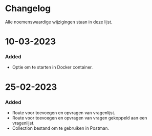 # Changelog

Alle noemenswaardige wijzigingen staan in deze lijst.

# 10-03-2023
### Added
- Optie om te starten in Docker container.

# 25-02-2023
### Added
- Route voor toevoegen en opvragen van vragenlijst.
- Route voor toevoegen en opvragen van vragen gekoppeld aan een vragenlijst.
- Collection bestand om te gebruiken in Postman.
